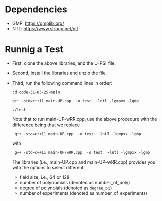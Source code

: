 
# Dependencies

* GMP: https://gmplib.org/
* NTL: https://www.shoup.net/ntl

# Runnig a Test

* First, clone the above libraries, and the U-PSI file. 
* Second, install the libraries and unzip the file. 
* Third, run the following command lines in order:

      cd code-31-03-25-main
    
      g++ -std=c++11 main-UP.cpp  -o test  -lntl -lgmpxx -lgmp
    
      ./test

  Note that to run main-UP-wRR.cpp, use the above procedure with the difference being that we replace

       g++ -std=c++11 main-UP.cpp  -o test  -lntl -lgmpxx -lgmp
  
  with

       g++ -std=c++11 main-UP-wRR.cpp  -o test  -lntl -lgmpxx -lgmp


  The libraries (i.e., main-UP.cpp and main-UP-wRR.cpp) provides you with the options to select different:

  * field size, i.e., 64 or 128
  * number of polynomials (denoted as number_of_poly)
  * degree of polynoials (denoted as `degree_pi`)
  * number of experiments (denoted as number_of_experiments)
